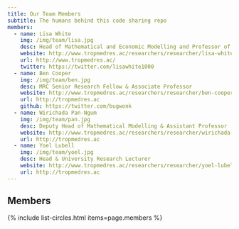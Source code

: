 ```yaml
---
title: Our Team Members
subtitle: The humans behind this code sharing repo
members:
  - name: Lisa White
    img: /img/team/lisa.jpg
    desc: Head of Mathematical and Economic Modelling and Professor of Modelling and Epidemiology
    website: http://www.tropmedres.ac/researchers/researcher/lisa-white
    url: http://www.tropmedres.ac/
    twitter: https://twitter.com/lisawhite1000
  - name: Ben Cooper
    img: /img/team/ben.jpg
    desc: MRC Senior Research Fellow & Associate Professor
    website: http://www.tropmedres.ac/researchers/researcher/ben-cooper
    url: http://tropmedres.ac
    github: https://twitter.com/bugwonk
  - name: Wirichada Pan-Ngum
    img: /img/team/pan.jpg
    desc: Deputy Head of Mathematical Modelling & Assistant Professor
    website: http://www.tropmedres.ac/researchers/researcher/wirichada-pan-ngum
    url: http://tropmedres.ac
  - name: Yoel Lubell
    img: /img/team/yoel.jpg
    desc: Head & University Research Lecturer
    website: http://www.tropmedres.ac/researchers/researcher/yoel-lubell
    url: http://tropmedres.ac   
---
```



## Members



{% include list-circles.html items=page.members %}


